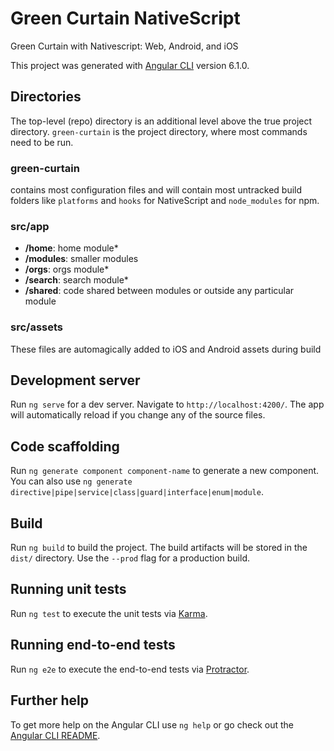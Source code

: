 # Green Curtain NativeScript
Green Curtain with Nativescript: Web, Android, and iOS

This project was generated with [Angular CLI](https://github.com/angular/angular-cli) version 6.1.0.

## Directories
The top-level (repo) directory is an additional level above the true project directory. `green-curtain` is the project directory, where most commands need to be run.

### green-curtain
contains most configuration files and will contain most untracked build folders like `platforms` and `hooks` for NativeScript and `node_modules` for npm.

### src/app
- **/home**: home module*
- **/modules**: smaller modules
- **/orgs**: orgs module*
- **/search**: search module*
- **/shared**: code shared between modules or outside any particular module

### src/assets
These files are automagically added to iOS and Android assets during build

## Development server

Run `ng serve` for a dev server. Navigate to `http://localhost:4200/`. The app will automatically reload if you change any of the source files.

## Code scaffolding

Run `ng generate component component-name` to generate a new component. You can also use `ng generate directive|pipe|service|class|guard|interface|enum|module`.

## Build

Run `ng build` to build the project. The build artifacts will be stored in the `dist/` directory. Use the `--prod` flag for a production build.

## Running unit tests

Run `ng test` to execute the unit tests via [Karma](https://karma-runner.github.io).

## Running end-to-end tests

Run `ng e2e` to execute the end-to-end tests via [Protractor](http://www.protractortest.org/).

## Further help

To get more help on the Angular CLI use `ng help` or go check out the [Angular CLI README](https://github.com/angular/angular-cli/blob/master/README.md).

